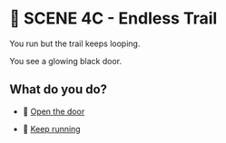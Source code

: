 
# 🏃 SCENE 4C - Endless Trail

You run but the trail keeps looping.

You see a glowing black door.

## What do you do?
- 🚪 [Open the door](./scene5E.md)

- 🔁 [Keep running](./scene5F.md)
